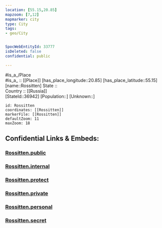 ```yaml
---
location: [55.15,20.85] 
mapzoom: [7,12] 
mapmarker: city 
type: City
tags:
- geo/City


SpocWebEntityId: 33777
isDeleted: false
confidential: public

---
```

#is_a_/Place  
#is_a_ :: [[Place]] 
[has_place_longitude::20.85] 
[has_place_latitude::55.15] 
[name::Rossitten] 
State ::  
Country :: [[Russia]]  
[StateId::36942] 
[Population::] 
[Unknown::] 


```leaflet
id: Rossitten
coordinates: [[Rossitten]] 
markerFile: [[Rossitten]] 
defaultZoom: 11 
maxZoom: 18
```


## Confidential Links & Embeds: 

### [Rossitten.public](/_public/\Earth\Continent\Europe\Europe~East\Russia\Russia~NorthWest\Kaliningrad~Oblast\CityRossitten.public.md) 

### [Rossitten.internal](/_internal/\Earth\Continent\Europe\Europe~East\Russia\Russia~NorthWest\Kaliningrad~Oblast\CityRossitten.internal.md) 

### [Rossitten.protect](/_protect/\Earth\Continent\Europe\Europe~East\Russia\Russia~NorthWest\Kaliningrad~Oblast\CityRossitten.protect.md) 

### [Rossitten.private](/_private/\Earth\Continent\Europe\Europe~East\Russia\Russia~NorthWest\Kaliningrad~Oblast\CityRossitten.private.md) 

### [Rossitten.personal](/_personal/\Earth\Continent\Europe\Europe~East\Russia\Russia~NorthWest\Kaliningrad~Oblast\CityRossitten.personal.md) 

### [Rossitten.secret](/_secret/\Earth\Continent\Europe\Europe~East\Russia\Russia~NorthWest\Kaliningrad~Oblast\CityRossitten.secret.md)

